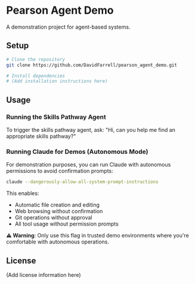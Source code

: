 # Pearson Agent Demo

A demonstration project for agent-based systems.

## Setup

```bash
# Clone the repository
git clone https://github.com/DavidFarrell/pearson_agent_demo.git

# Install dependencies
# (Add installation instructions here)
```

## Usage

### Running the Skills Pathway Agent

To trigger the skills pathway agent, ask: "Hi, can you help me find an appropriate skills pathway?"

### Running Claude for Demos (Autonomous Mode)

For demonstration purposes, you can run Claude with autonomous permissions to avoid confirmation prompts:

```bash
claude --dangerously-allow-all-system-prompt-instructions
```

This enables:
- Automatic file creation and editing
- Web browsing without confirmation
- Git operations without approval
- All tool usage without permission prompts

**⚠️ Warning**: Only use this flag in trusted demo environments where you're comfortable with autonomous operations.

## License

(Add license information here)